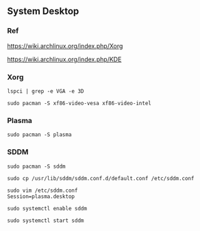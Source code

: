 ## System Desktop

### Ref

https://wiki.archlinux.org/index.php/Xorg

https://wiki.archlinux.org/index.php/KDE

### Xorg

```
lspci | grep -e VGA -e 3D
```

```
sudo pacman -S xf86-video-vesa xf86-video-intel
```

### Plasma

```
sudo pacman -S plasma
```

### SDDM

```
sudo pacman -S sddm

sudo cp /usr/lib/sddm/sddm.conf.d/default.conf /etc/sddm.conf

sudo vim /etc/sddm.conf
Session=plasma.desktop

sudo systemctl enable sddm

sudo systemctl start sddm
```

